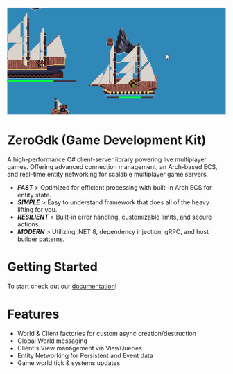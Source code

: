 ![zero-game-demo](.repo/game-demo.gif)

# ZeroGdk (Game Development Kit)

A high-performance C# client-server library powering live multiplayer games. Offering advanced connection management, an Arch-based ECS, and real-time entity networking for scalable multiplayer game servers.
- _**FAST**_ > Optimized for efficient processing with built-in Arch ECS for entity state.
- _**SIMPLE**_ > Easy to understand framework that does all of the heavy lifting for you.
- _**RESILIENT**_ > Built-in error handling, customizable limits, and secure actions.
- _**MODERN**_ > Utilizing .NET 8, dependency injection, gRPC, and host builder patterns.

# Getting Started

To start check out our [documentation](https://unnamed-studios-llc.github.io/zerogdk)!

# Features
- World & Client factories for custom async creation/destruction
- Global World messaging
- Client's View management via ViewQueries
- Entity Networking for Persistent and Event data
- Game world tick & systems updates